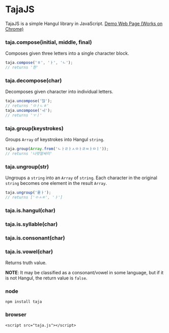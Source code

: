 
# TajaJS

TajaJS is a simple Hangul library in JavaScript.
[Demo Web Page (Works on Chrome)](https://linterpreteur.github.io/taja.js/)

### taja.compose(initial, middle, final)
Composes given three letters into a single character block.

```js
taja.compose('ㅎ', 'ㅏ', 'ㄴ');
// returns '한'
```

### taja.decompose(char)
Decomposes given character into individual letters.
```js
taja.uncompose('많');
// returns 'ㅁㅏㄴㅎ'
taja.uncompose('ㅟ');
// returns 'ㅜㅣ'
```

### taja.group(keystrokes)
Groups `Array` of keystrokes into Hangul `string`.
```js
taja.group(Array.from('ㄴㅏㄹㅏㅅㅁㅏㄹㅆㅏㅁㅣ'));
// returns '나랏말싸미'
```

### taja.ungroup(str)
Ungroups a `string` into an `Array` of `string`. Each character in the original `string` becomes one element in the result `Array`.
```js
taja.ungroup('옽ㅏ');
// returns ['ㅇㅗㅌ', 'ㅏ']
```

### taja.is.hangul(char)
### taja.is.syllable(char)
### taja.is.consonant(char)
### taja.is.vowel(char)
Returns truth value.

**NOTE**: It may be classified as a consonant/vowel in some language, but if it is not Hangul, the return value is `false`.

### node
`npm install taja`

### browser
`<script src="taja.js"></script>`
